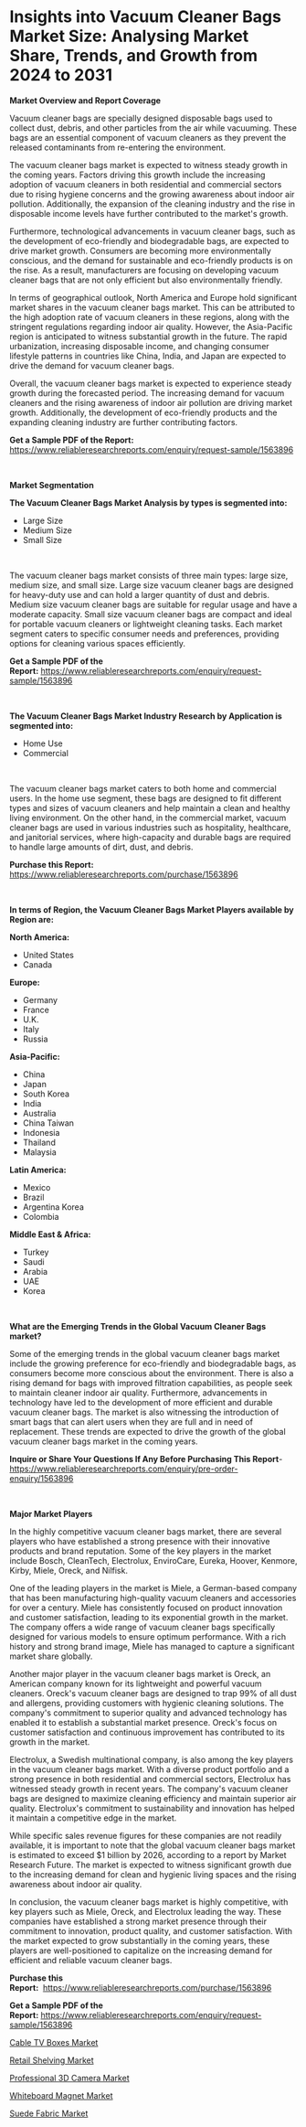 <p><h1>Insights into Vacuum Cleaner Bags Market Size: Analysing Market Share, Trends, and Growth from 2024 to 2031</h1></p><p><strong>Market Overview and Report Coverage</strong></p>
<p><p>Vacuum cleaner bags are specially designed disposable bags used to collect dust, debris, and other particles from the air while vacuuming. These bags are an essential component of vacuum cleaners as they prevent the released contaminants from re-entering the environment.</p><p>The vacuum cleaner bags market is expected to witness steady growth in the coming years. Factors driving this growth include the increasing adoption of vacuum cleaners in both residential and commercial sectors due to rising hygiene concerns and the growing awareness about indoor air pollution. Additionally, the expansion of the cleaning industry and the rise in disposable income levels have further contributed to the market's growth.</p><p>Furthermore, technological advancements in vacuum cleaner bags, such as the development of eco-friendly and biodegradable bags, are expected to drive market growth. Consumers are becoming more environmentally conscious, and the demand for sustainable and eco-friendly products is on the rise. As a result, manufacturers are focusing on developing vacuum cleaner bags that are not only efficient but also environmentally friendly.</p><p>In terms of geographical outlook, North America and Europe hold significant market shares in the vacuum cleaner bags market. This can be attributed to the high adoption rate of vacuum cleaners in these regions, along with the stringent regulations regarding indoor air quality. However, the Asia-Pacific region is anticipated to witness substantial growth in the future. The rapid urbanization, increasing disposable income, and changing consumer lifestyle patterns in countries like China, India, and Japan are expected to drive the demand for vacuum cleaner bags.</p><p>Overall, the vacuum cleaner bags market is expected to experience steady growth during the forecasted period. The increasing demand for vacuum cleaners and the rising awareness of indoor air pollution are driving market growth. Additionally, the development of eco-friendly products and the expanding cleaning industry are further contributing factors.</p></p>
<p><strong>Get a Sample PDF of the Report:</strong> <a href="https://www.reliableresearchreports.com/enquiry/request-sample/1563896">https://www.reliableresearchreports.com/enquiry/request-sample/1563896</a></p>
<p>&nbsp;</p>
<p><strong>Market Segmentation</strong></p>
<p><strong>The Vacuum Cleaner Bags Market Analysis by types is segmented into:</strong></p>
<p><ul><li>Large Size</li><li>Medium Size</li><li>Small Size</li></ul></p>
<p>&nbsp;</p>
<p><p>The vacuum cleaner bags market consists of three main types: large size, medium size, and small size. Large size vacuum cleaner bags are designed for heavy-duty use and can hold a larger quantity of dust and debris. Medium size vacuum cleaner bags are suitable for regular usage and have a moderate capacity. Small size vacuum cleaner bags are compact and ideal for portable vacuum cleaners or lightweight cleaning tasks. Each market segment caters to specific consumer needs and preferences, providing options for cleaning various spaces efficiently.</p></p>
<p><strong>Get a Sample PDF of the Report:</strong>&nbsp;<a href="https://www.reliableresearchreports.com/enquiry/request-sample/1563896">https://www.reliableresearchreports.com/enquiry/request-sample/1563896</a></p>
<p>&nbsp;</p>
<p><strong>The Vacuum Cleaner Bags Market Industry Research by Application is segmented into:</strong></p>
<p><ul><li>Home Use</li><li>Commercial</li></ul></p>
<p>&nbsp;</p>
<p><p>The vacuum cleaner bags market caters to both home and commercial users. In the home use segment, these bags are designed to fit different types and sizes of vacuum cleaners and help maintain a clean and healthy living environment. On the other hand, in the commercial market, vacuum cleaner bags are used in various industries such as hospitality, healthcare, and janitorial services, where high-capacity and durable bags are required to handle large amounts of dirt, dust, and debris.</p></p>
<p><strong>Purchase this Report:</strong>&nbsp; <a href="https://www.reliableresearchreports.com/purchase/1563896">https://www.reliableresearchreports.com/purchase/1563896</a></p>
<p>&nbsp;</p>
<p><strong>In terms of Region, the Vacuum Cleaner Bags Market Players available by Region are:</strong></p>
<p>
    <p> <strong> North America: </strong>
        <ul>
            <li>United States</li>
            <li>Canada</li>
        </ul>
        </p> 
    <p> <strong> Europe: </strong>
        <ul>
            <li>Germany</li>
            <li>France</li>
            <li>U.K.</li>
            <li>Italy</li>
            <li>Russia</li>
        </ul>
        </p> 
    <p> <strong> Asia-Pacific: </strong>
        <ul>
            <li>China</li>
            <li>Japan</li>
            <li>South Korea</li>
            <li>India</li>
            <li>Australia</li>
            <li>China Taiwan</li>
            <li>Indonesia</li>
            <li>Thailand</li>
            <li>Malaysia</li>
        </ul>
        </p> 
    <p> <strong> Latin America: </strong>
        <ul>
            <li>Mexico</li>
            <li>Brazil</li>
            <li>Argentina Korea</li>
            <li>Colombia</li>
        </ul>
        </p> 
    <p> <strong> Middle East & Africa: </strong>
        <ul>
            <li>Turkey</li>
            <li>Saudi</li>
            <li>Arabia</li>
            <li>UAE</li>
            <li>Korea</li>
        </ul>
    </p>
    </p>
<p>&nbsp;</p>
<p><strong>What are the Emerging Trends in the Global Vacuum Cleaner Bags market?</strong></p>
<p><p>Some of the emerging trends in the global vacuum cleaner bags market include the growing preference for eco-friendly and biodegradable bags, as consumers become more conscious about the environment. There is also a rising demand for bags with improved filtration capabilities, as people seek to maintain cleaner indoor air quality. Furthermore, advancements in technology have led to the development of more efficient and durable vacuum cleaner bags. The market is also witnessing the introduction of smart bags that can alert users when they are full and in need of replacement. These trends are expected to drive the growth of the global vacuum cleaner bags market in the coming years.</p></p>
<p><strong>Inquire or Share Your Questions If Any Before Purchasing This Report</strong>- <a href="https://www.reliableresearchreports.com/enquiry/pre-order-enquiry/1563896">https://www.reliableresearchreports.com/enquiry/pre-order-enquiry/1563896</a></p>
<p>&nbsp;</p>
<p><strong>Major Market Players</strong></p>
<p><p>In the highly competitive vacuum cleaner bags market, there are several players who have established a strong presence with their innovative products and brand reputation. Some of the key players in the market include Bosch, CleanTech, Electrolux, EnviroCare, Eureka, Hoover, Kenmore, Kirby, Miele, Oreck, and Nilfisk.</p><p>One of the leading players in the market is Miele, a German-based company that has been manufacturing high-quality vacuum cleaners and accessories for over a century. Miele has consistently focused on product innovation and customer satisfaction, leading to its exponential growth in the market. The company offers a wide range of vacuum cleaner bags specifically designed for various models to ensure optimum performance. With a rich history and strong brand image, Miele has managed to capture a significant market share globally.</p><p>Another major player in the vacuum cleaner bags market is Oreck, an American company known for its lightweight and powerful vacuum cleaners. Oreck's vacuum cleaner bags are designed to trap 99% of all dust and allergens, providing customers with hygienic cleaning solutions. The company's commitment to superior quality and advanced technology has enabled it to establish a substantial market presence. Oreck's focus on customer satisfaction and continuous improvement has contributed to its growth in the market.</p><p>Electrolux, a Swedish multinational company, is also among the key players in the vacuum cleaner bags market. With a diverse product portfolio and a strong presence in both residential and commercial sectors, Electrolux has witnessed steady growth in recent years. The company's vacuum cleaner bags are designed to maximize cleaning efficiency and maintain superior air quality. Electrolux's commitment to sustainability and innovation has helped it maintain a competitive edge in the market.</p><p>While specific sales revenue figures for these companies are not readily available, it is important to note that the global vacuum cleaner bags market is estimated to exceed $1 billion by 2026, according to a report by Market Research Future. The market is expected to witness significant growth due to the increasing demand for clean and hygienic living spaces and the rising awareness about indoor air quality.</p><p>In conclusion, the vacuum cleaner bags market is highly competitive, with key players such as Miele, Oreck, and Electrolux leading the way. These companies have established a strong market presence through their commitment to innovation, product quality, and customer satisfaction. With the market expected to grow substantially in the coming years, these players are well-positioned to capitalize on the increasing demand for efficient and reliable vacuum cleaner bags.</p></p>
<p><strong>Purchase this Report:</strong>&nbsp;&nbsp;<a href="https://www.reliableresearchreports.com/purchase/1563896">https://www.reliableresearchreports.com/purchase/1563896</a></p>
<p></p>
<p><strong>Get a Sample PDF of the Report:</strong>&nbsp;<a href="https://www.reliableresearchreports.com/enquiry/request-sample/1563896">https://www.reliableresearchreports.com/enquiry/request-sample/1563896</a></p>
<p><p><a href="https://github.com/maliyahmorrow6654/Market-Research-Report-List-2/blob/main/cable-tv-boxes-market.md">Cable TV Boxes Market</a></p><p><a href="https://github.com/scarol104/Market-Research-Report-List-2/blob/main/retail-shelving-market.md">Retail Shelving Market</a></p><p><a href="https://github.com/abdelrhmankishk22/Market-Research-Report-List-2/blob/main/professional-3d-camera-market.md">Professional 3D Camera Market</a></p><p><a href="https://github.com/deliacustodio40/Market-Research-Report-List-2/blob/main/whiteboard-magnet-market.md">Whiteboard Magnet Market</a></p><p><a href="https://github.com/mahnoor2003/Market-Research-Report-List-2/blob/main/suede-fabric-market.md">Suede Fabric Market</a></p></p>